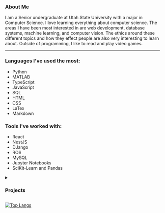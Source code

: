 ### About Me

I am a Senior undergraduate at Utah State University with a major in Computer Science. I love learning everything about computer science. The areas I have been most interested in are web development, database systems, machine learning, and computer vision. The ethics around these different topics and how they effect people are also very interesting to learn about. Outside of programming, I like to read and play video games.

---

### Languages I've used the most:
- Python
- MATLAB
- TypeScript
- JavaScript
- SQL
- HTML
- CSS
- LaTex
- Markdown

### Tools I've worked with:
- React
- NestJS
- DJango
- ROS
- MySQL
- Jupyter Notebooks
- SciKit-Learn and Pandas

<details>
	<summary>
		<h3>Projects</h3>
	</summary>
</details>


  [![Top Langs](https://github-readme-stats.vercel.app/api/top-langs/?username=skal-chin&layout=compact&theme=vision-friendly-dark)](https://github.com/skal-chin/github-readme-stats)

<!--
**skal-chin/skal-chin** is a ✨ _special_ ✨ repository because its `README.md` (this file) appears on your GitHub profile.

Here are some ideas to get you started:

- 🔭 I’m currently working on ...
- 🌱 I’m currently learning ...
- 👯 I’m looking to collaborate on ...
- 🤔 I’m looking for help with ...
- 💬 Ask me about ...
- 📫 How to reach me: ...
- 😄 Pronouns: ...
- ⚡ Fun fact: ...
-->
